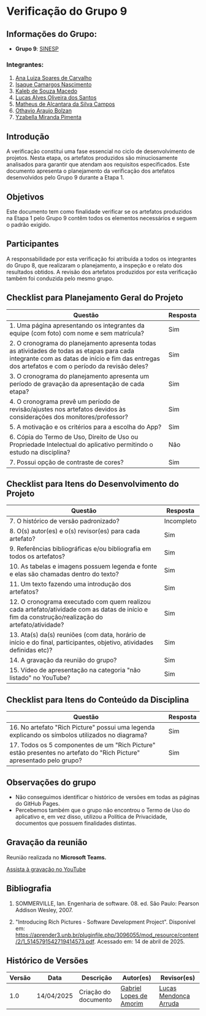 # Verificação do Grupo 9

## Informações do Grupo:

- **Grupo 9**: [SINESP](https://github.com/Requisitos-de-Software/2025.1-Sinesp)

### Integrantes:
1. [Ana Luiza Soares de Carvalho](https://github.com/Ana-Luiza-SC)
2. [Isaque Camargos Nascimento](https://github.com/isaqzin)
3. [Kaleb de Souza Macedo](https://github.com/kalebmacedo)
4. [Lucas Alves Oliveira dos Santos](https://github.com/LucasAlves71)
5. [Matheus de Alcantara da Silva Campos](https://github.com/matheusdealcantara)
6. [Othavio Araujo Bolzan](https://github.com/bolzanMGB)
7. [Yzabella Miranda Pimenta](https://github.com/redjsun)

## Introdução

A verificação constitui uma fase essencial no ciclo de desenvolvimento de projetos. Nesta etapa, os artefatos produzidos são minuciosamente analisados para garantir que atendam aos requisitos especificados. Este documento apresenta o planejamento da verificação dos artefatos desenvolvidos pelo Grupo 9 durante a Etapa 1.

## Objetivos

Este documento tem como finalidade verificar se os artefatos produzidos na Etapa 1 pelo Grupo 9 contêm todos os elementos necessários e seguem o padrão exigido.
## Participantes

A responsabilidade por esta verificação foi atribuída a todos os integrantes do Grupo 8, que realizaram o planejamento, a inspeção e o relato dos resultados obtidos. A revisão dos artefatos produzidos por esta verificação também foi conduzida pelo mesmo grupo.

## Checklist para Planejamento Geral do Projeto

| Questão | Resposta |
|---------|----------|
| 1. Uma página apresentando os integrantes da equipe (com foto) com nome e sem matrícula? | Sim |
| 2. O cronograma do planejamento apresenta todas as atividades de todas as etapas para cada integrante com as datas de início e fim das entregas dos artefatos e com o período da revisão deles? | Sim |
| 3. O cronograma do planejamento apresenta um período de gravação da apresentação de cada etapa? | Sim |
| 4. O cronograma prevê um período de revisão/ajustes nos artefatos devidos às considerações dos monitores/professor? | Sim |
| 5. A motivação e os critérios para a escolha do App? | Sim |
| 6. Cópia do Termo de Uso, Direito de Uso ou Propriedade Intelectual do aplicativo permitindo o estudo na disciplina? | Não |
| 7. Possui opção de contraste de cores? | Sim |

## Checklist para Itens do Desenvolvimento do Projeto

| Questão | Resposta |
|---------|----------|
| 7. O histórico de versão padronizado? | Incompleto |
| 8. O(s) autor(es) e o(s) revisor(es) para cada artefato? | Sim |
| 9. Referências bibliográficas e/ou bibliografia em todos os artefatos? | Sim |
| 10. As tabelas e imagens possuem legenda e fonte e elas são chamadas dentro do texto? | Sim |
| 11. Um texto fazendo uma introdução dos artefatos? | Sim |
| 12. O cronograma executado com quem realizou cada artefato/atividade com as datas de início e fim da construção/realização do artefato/atividade? | Sim |
| 13. Ata(s) da(s) reuniões (com data, horário de início e do final, participantes, objetivo, atividades definidas etc)? | Sim |
| 14. A gravação da reunião do grupo? | Sim |
| 15. Vídeo de apresentação na categoria "não listado" no YouTube? | Sim |

## Checklist para Itens do Conteúdo da Disciplina

| Questão | Resposta |
|---------|----------|
| 16. No artefato "Rich Picture" possui uma legenda explicando os símbolos utilizados no diagrama? | Sim |
| 17. Todos os 5 componentes de um "Rich Picture" estão presentes no artefato do "Rich Picture" apresentado pelo grupo? | Sim |

## Observações do grupo

- Não conseguimos identificar o histórico de versões em todas as páginas do GitHub Pages.
- Percebemos também que o grupo não encontrou o Termo de Uso do aplicativo e, em vez disso, utilizou a Política de Privacidade, documentos que possuem finalidades distintas.
## Gravação da reunião

Reunião realizada no **Microsoft Teams.**

[Assista à gravação no YouTube](https://youtu.be/5b8SrFMpjB8)


## Bibliografia

1. SOMMERVILLE, Ian. Engenharia de software. 08. ed. São Paulo: Pearson Addison Wesley, 2007.

2. "Introducing Rich Pictures - Software Development Project". Disponível em: https://aprender3.unb.br/pluginfile.php/3096055/mod_resource/content/2/1_5145791542719414573.pdf. Acessado em: 14 de abril de 2025.

## Histórico de Versões

| Versão | Data | Descrição | Autor(es) | Revisor(es) |
|--------|------|-----------|-----------|------------|
| 1.0 | 14/04/2025 | Criação do documento | [Gabriel Lopes de Amorim](https://github.com/BrzGab) | [Lucas Mendonça Arruda](https://github.com/lucasarruda9) |